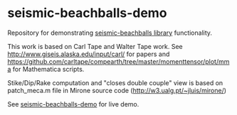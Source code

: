 # seismic-beachballs-demo
Repository for demonstrating [seismic-beachballs library](https://github.com/timofeevda/seismic-beachballs) functionality.

This work is based on Carl Tape and Walter Tape work. See http://www.giseis.alaska.edu/input/carl/ for papers and https://github.com/carltape/compearth/tree/master/momenttensor/plot/mma for Mathematica scripts.

Stike/Dip/Rake computation and "closes double couple" view is based on patch_meca.m file in Mirone source code (http://w3.ualg.pt/~jluis/mirone/)

See [seismic-beachballs-demo](https://timofeevda.github.io/seismic-beachballs-demo/) for live demo.
